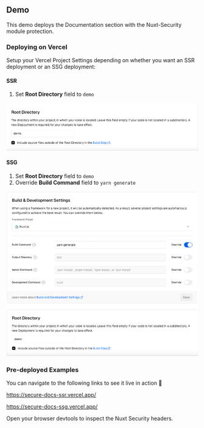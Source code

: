## Demo

This demo deploys the Documentation section with the Nuxt-Security module protection.

### Deploying on Vercel

Setup your Vercel Project Settings depending on whether you want an SSR deployment or an SSG deployment:

#### SSR

1. Set **Root Directory** field to `demo`

![Vercel SSR example](vercel-ssr.png "Set the Root Directory")


#### SSG

1. Set **Root Directory** field to `demo`
2. Override **Build Command** field to `yarn generate`

![Vercel SSG example](vercel-ssg.png "Set the Root Directory and the Build Command")

### Pre-deployed Examples

You can navigate to the following links to see it live in action 🚀

https://secure-docs-ssr.vercel.app/

https://secure-docs-ssg.vercel.app/

Open your browser devtools to inspect the Nuxt Security headers.